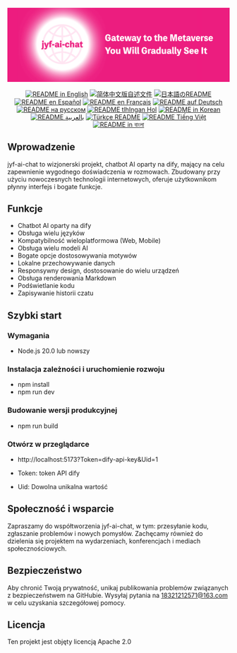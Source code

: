 ![cover-v5-optimized](./src/assets/imgs/jyf-ai-chat.png)

<div align="center">
  <a href="./README.md"><img alt="README in English" src="https://img.shields.io/badge/English-d9d9d9"></a>
  <a href="./readmes/README_CN.md"><img alt="简体中文版自述文件" src="https://img.shields.io/badge/简体中文-d9d9d9"></a>
  <a href="./readmes/README_JA.md"><img alt="日本語のREADME" src="https://img.shields.io/badge/日本語-d9d9d9"></a>
  <a href="./readmes/README_ES.md"><img alt="README en Español" src="https://img.shields.io/badge/Español-d9d9d9"></a>
  <a href="./readmes/README_FR.md"><img alt="README en Français" src="https://img.shields.io/badge/Français-d9d9d9"></a>
  <a href="./readmes/README_DE.md"><img alt="README auf Deutsch" src="https://img.shields.io/badge/Deutsch-d9d9d9"></a>
  <a href="./readmes/README_RU.md"><img alt="README на русском" src="https://img.shields.io/badge/Русский-d9d9d9"></a>
  <a href="./readmes/README_KL.md"><img alt="README tlhIngan Hol" src="https://img.shields.io/badge/Klingon-d9d9d9"></a>
  <a href="./readmes/README_KR.md"><img alt="README in Korean" src="https://img.shields.io/badge/한국어-d9d9d9"></a>
  <a href="./readmes/README_AR.md"><img alt="README بالعربية" src="https://img.shields.io/badge/العربية-d9d9d9"></a>
  <a href="./readmes/README_TR.md"><img alt="Türkçe README" src="https://img.shields.io/badge/Türkçe-d9d9d9"></a>
  <a href="./readmes/README_VI.md"><img alt="README Tiếng Việt" src="https://img.shields.io/badge/Ti%E1%BA%BFng%20Vi%E1%BB%87t-d9d9d9"></a>
  <a href="./readmes/README_BN.md"><img alt="README in বাংলা" src="https://img.shields.io/badge/বাংলা-d9d9d9"></a>
</div>

## Wprowadzenie
jyf-ai-chat to wizjonerski projekt, chatbot AI oparty na dify, mający na celu zapewnienie wygodnego doświadczenia w rozmowach. Zbudowany przy użyciu nowoczesnych technologii internetowych, oferuje użytkownikom płynny interfejs i bogate funkcje.

## Funkcje
- Chatbot AI oparty na dify
- Obsługa wielu języków
- Kompatybilność wieloplatformowa (Web, Mobile)
- Obsługa wielu modeli AI
- Bogate opcje dostosowywania motywów
- Lokalne przechowywanie danych
- Responsywny design, dostosowanie do wielu urządzeń
- Obsługa renderowania Markdown
- Podświetlanie kodu
- Zapisywanie historii czatu

## Szybki start

### Wymagania
- Node.js 20.0 lub nowszy

### Instalacja zależności i uruchomienie rozwoju
- npm install
- npm run dev

### Budowanie wersji produkcyjnej
- npm run build

### Otwórz w przeglądarce
- http://localhost:5173?Token=dify-api-key&Uid=1

- Token: token API dify
- Uid: Dowolna unikalna wartość

## Społeczność i wsparcie
Zapraszamy do współtworzenia jyf-ai-chat, w tym: przesyłanie kodu, zgłaszanie problemów i nowych pomysłów. Zachęcamy również do dzielenia się projektem na wydarzeniach, konferencjach i mediach społecznościowych.

## Bezpieczeństwo
Aby chronić Twoją prywatność, unikaj publikowania problemów związanych z bezpieczeństwem na GitHubie. Wysyłaj pytania na 18321212571@163.com w celu uzyskania szczegółowej pomocy.

## Licencja
Ten projekt jest objęty licencją Apache 2.0